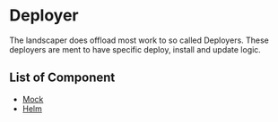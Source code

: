 # Deployer

The landscaper does offload most work to so called Deployers.
These deployers are ment to have specific deploy, install and update logic.

## List of Component

- [Mock](mock.md)
- [Helm](helm.md)